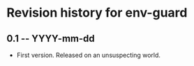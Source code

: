 # Revision history for env-guard

## 0.1 -- YYYY-mm-dd

* First version. Released on an unsuspecting world.
